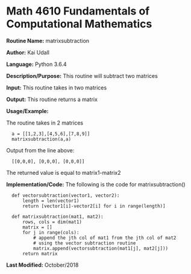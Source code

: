 # Math 4610 Fundamentals of Computational Mathematics

**Routine Name:**           matrixsubtraction

**Author:** Kai Udall

**Language:** Python 3.6.4

**Description/Purpose:** This routine will subtract two matrices

**Input:** This routine takes in two matrices

**Output:** This routine returns a matrix

**Usage/Example:**

The routine takes in 2 matrices

      a = [[1,2,3],[4,5,6],[7,8,9]]
      matrixsubtraction(a,a)

Output from the line above:

      [[0,0,0], [0,0,0], [0,0,0]]

The returned value is equal to matrix1-matrix2

**Implementation/Code:** The following is the code for matrixsubtraction()

      def vectorsubtraction(vector1, vector2):
          length = len(vector1)
          return [vector1[i]-vector2[i] for i in range(length)]
    
      def matrixsubtraction(mat1, mat2):
          rows, cols = dim(mat1)
          matrix = []
          for j in range(cols):
              # append the jth col of mat1 from the jth col of mat2
              # using the vector subtraction routine
              matrix.append(vectorsubtraction(mat1[j], mat2[j]))
          return matrix


**Last Modified:** October/2018
